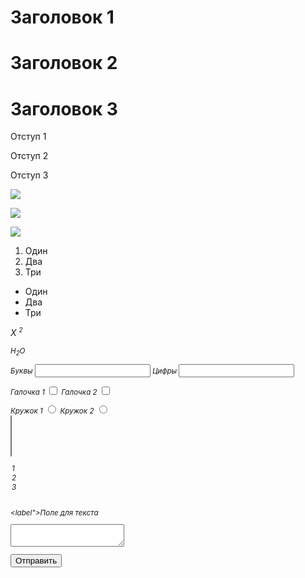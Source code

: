 
<!DOCTYPE html>
<head>
    <meta charset="UTF-8">
    <title>Привет</title>
    <meta name="description" content="Site" />
 <link href="colors.css" rel="stylesheet">
   
</head>
<body>
	<h1> <span class="redtext">Заголовок 1</h1>
<h1>Заголовок 2</h1>
<h1>Заголовок 3</h1>

<p class="indent"> Отступ 1 </p>
<p class="indent"> Отступ 2 </p>
<p class="indent"> Отступ 3 </p>

<p> <img src="http://zano.ru/avatar/200/362.jpg"></p>
<p> <img src="http://zano.ru/avatar/200/362.jpg"></p>
<p> <img src="http://zano.ru/avatar/200/362.jpg"></p>
<ol>
    <li>Один</li>
    <li>Два</li>
    <li>Три</li>
</ol>
<ul>
    <li>Один</li>
    <li>Два</li>
    <li>Три</li>
</ul>

<p><i>X <sup><small>2</p>
	<p>H<sub>2</sub>O</p>
    
<label for="letter">Буквы</label>
<input type="text" /><brbr/>
<label for="num">Цифры</label>
<input type="number"/><br/>

<label for="click">Галочка 1</label>
<input type="checkbox"/><brbr/>
<label for="rulesAgreement">Галочка 2</label>
<input type="checkbox"/><br />

<label>Кружок 1</label>
<input type="radio"/><brbr/> 
<label>Кружок 2</label> 
<input type="radio"/><br/>
<select multiple>
<option>1</option>
<option>2</option>
<option>3</option>
</select><br/>
            
<label">Поле для текста</label><br/>
<textarea></textarea><br/>
            
<button>Отправить</button>
</body>
</html>
